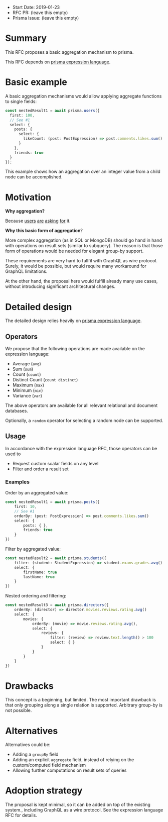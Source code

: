 - Start Date: 2019-01-23
- RFC PR: (leave this empty)
- Prisma Issue: (leave this empty)

# Summary

This RFC proposes a basic aggregation mechanism to prisma.

This RFC depends on [prisma expression language](https://github.com/prisma/rfcs/pull/3).

<!-- START doctoc -->
<!-- END doctoc -->

# Basic example

A basic aggregation mechanisms would allow applying aggregate functions to single fields:

```typescript
const nestedResult1 = await prisma.users({
  first: 100,
  // See #1
  select: {
    posts: {
      select: {
        likeCount: (post: PostExpression) => post.comments.likes.sum()
      }
    },
    friends: true
  }
});
```

This example shows how an aggregation over an integer value from a child node can be accomplished.

# Motivation

**Why aggregation?**

Because [users](https://www.prisma.io/forum/t/possibilities-with-prisma/5734) [are](https://github.com/prisma/prisma/issues/3801)
[asking](https://github.com/prisma/prisma/issues/1312) [for](https://github.com/prisma/prisma/issues/1279) it.

**Why this basic form of aggregation**?

More complex aggregation (as in SQL or MongoDB) should go hand in hand with operations on result sets (similar to subquery). The reason is that those form of
operations would be needed for elegant group-by support.

These requirements are very hard to fullfil with GraphQL as wire protocol. Surely, it would be possible, but would require many workaround for GraphQL
limitations.

At the other hand, the proposal here would fulfill already many use cases, without introducing significant architectural changes.

# Detailed design

The detailed design relies heavily on [prisma expression language](https://github.com/prisma/rfcs/pull/3).

## Operators

We propose that the following operations are made available on the expression language:

- Average (`avg`)
- Sum (`sum`)
- Count (`count`)
- Distinct Count (`count distinct`)
- Maximum (`max`)
- Minimum (`min`)
- Variance (`var`)

The above operators are available for all relevant relational and document databases.

Optionally, a `random` operator for selecting a random node can be supported.

## Usage

In accordance with the expression language RFC, those operators can be used to

- Request custom scalar fields on any level
- Filter and order a result set

### Examples

Order by an aggregated value:

```typescript
const nestedResult1 = await prisma.posts({
    first: 10,
    // See #1
    orderBy: (post: PostExpression) => post.comments.likes.sum()
    select: {
        posts: { },
        friends: true
    }
})
```

Filter by aggregated value:

```typescript
const nestedResult2 = await prisma.students({
    filter: (student: StudentExpression) => student.exams.grades.avg() > 3.0
    select: {
        firstName: true
        lastName: true
    }
})
```

Nested ordering and filtering:

```typescript
const nestedResult3 = await prisma.directors({
    orderBy: (director) => director.movies.reviews.rating.avg()
    select: {
        movies: {
            orderBy: (movie) => movie.reviews.rating.avg(),
            select: {
                reviews: {
                    filter: (review) => review.text.length() > 100
                    select: { }
                }
            }
        }
    }
})
```

# Drawbacks

This concept is a beginning, but limited. The most important drawback is that only grouping along a single relation is supported. Arbitrary group-by is not
possible.

# Alternatives

Alternatives could be:

- Adding a `groupBy` field
- Adding an explicit `aggregate` field, instead of relying on the custom/computed field mechanism
- Allowing further computations on result sets of queries

# Adoption strategy

The proposal is kept minimal, so it can be added on top of the existing system., including GraphQL as a wire protocol. See the expression language RFC for
details.
